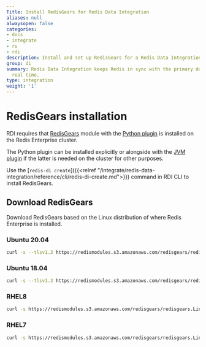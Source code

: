 ```yaml
---
Title: Install RedisGears for Redis Data Integration
aliases: null
alwaysopen: false
categories:
- docs
- integrate
- rs
- rdi
description: Install and set up RedisGears for a Redis Data Integration deployment
group: di
summary: Redis Data Integration keeps Redis in sync with the primary database in near
  real time.
type: integration
weight: '1'
---
```


# RedisGears installation

RDI requires that [RedisGears](https://redis.com/modules/redis-gears) module with the [Python plugin](https://docs.redis.com/latest/modules/redisgears/python/) is installed on the Redis Enterprise cluster.

The Python plugin can be installed explicitly or alongside with the [JVM plugin](https://docs.redis.com/latest/modules/redisgears/jvm/) if the latter is needed on the cluster for other purposes.

Use the [`redis-di create`]({{<relref "/integrate/redis-data-integration/reference/cli/redis-di-create.md">}}) command in RDI CLI to install RedisGears.

## Download RedisGears

Download RedisGears based on the Linux distribution of where Redis Enterprise is installed.

### Ubuntu 20.04

```bash
curl -s --tlsv1.3 https://redismodules.s3.amazonaws.com/redisgears/redisgears.Linux-ubuntu20.04-x86_64.{{<param rdi_redis_gears_version>}}-withdeps.zip -o /tmp/redis-gears.zip
```

### Ubuntu 18.04

```bash
curl -s --tlsv1.3 https://redismodules.s3.amazonaws.com/redisgears/redisgears.Linux-ubuntu18.04-x86_64.{{<param rdi_redis_gears_version>}}-withdeps.zip -o /tmp/redis-gears.zip
```

### RHEL8

```bash
curl -s https://redismodules.s3.amazonaws.com/redisgears/redisgears.Linux-rhel8-x86_64.{{<param rdi_redis_gears_version>}}-withdeps.zip -o /tmp/redis-gears.zip
```

### RHEL7

```bash
curl -s https://redismodules.s3.amazonaws.com/redisgears/redisgears.Linux-rhel7-x86_64.{{<param rdi_redis_gears_version>}}-withdeps.zip -o /tmp/redis-gears.zip
```
